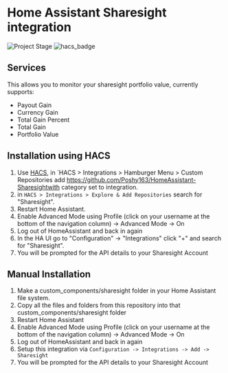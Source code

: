 # Home Assistant Sharesight integration
![Project Stage](https://img.shields.io/badge/project%20stage-in%20production-green.svg?style=for-the-badge)
![hacs_badge](https://img.shields.io/badge/HACS-Custom-41BDF5.svg?style=for-the-badge)

## Services
This allows you to monitor your sharesight portfolio value, currently supports:
- Payout Gain
- Currency Gain
- Total Gain Percent
- Total Gain
- Portfolio Value


## Installation using HACS

1. Use [HACS](https://hacs.xyz/docs/setup/download), in `HACS > Integrations > Hamburger Menu > Custom Repositories add https://github.com/Poshy163/HomeAssistant-Sharesightwith category set to integration.
2. in `HACS > Integrations > Explore & Add Repositories` search for "Sharesight". 
3. Restart Home Assistant.
4. Enable Advanced Mode using Profile (click on your username at the bottom of the navigation column) -> Advanced Mode -> On
5. Log out of HomeAssistant and back in again
6. In the HA UI go to "Configuration" -> "Integrations" click "+" and search for "Sharesight".
7. You will be prompted for the API details to your Sharesight Account

## Manual Installation

1. Make a custom_components/sharesight folder in your Home Assistant file system.
2. Copy all the files and folders from this repository into that custom_components/sharesight folder
3. Restart Home Assistant
4. Enable Advanced Mode using Profile (click on your username at the bottom of the navigation column) -> Advanced Mode -> On
5. Log out of HomeAssistant and back in again
6. Setup this integration via `Configuration -> Integrations -> Add -> Sharesight`
7. You will be prompted for the API details to your Sharesight Account